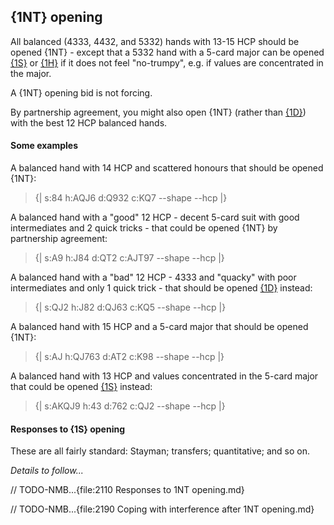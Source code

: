 ## <a name="1NT_opening"> {1NT} opening

All balanced (4333, 4432, and 5332) hands with 13-15 HCP should be opened {1NT} - except that a 5332 hand with a 5-card major can be opened [{1S}](#1S_opening) or [{1H}](#1H_opening) if it does not feel "no-trumpy", e.g. if values are concentrated in the major.

A {1NT} opening bid is not forcing.

By partnership agreement, you might also open {1NT} (rather than [{1D}](#1D_opening)) with the best 12 HCP balanced hands.

#### Some examples

A balanced hand with 14 HCP and scattered honours that should be opened {1NT}:

> {| s:84 h:AQJ6 d:Q932 c:KQ7 --shape --hcp |}

A balanced hand with a "good" 12 HCP - decent 5-card suit with good intermediates and 2 quick tricks  - that could be opened {1NT} by partnership agreement:

> {| s:A9 h:J84 d:QT2 c:AJT97 --shape --hcp |}

A balanced hand with a "bad" 12 HCP - 4333 and "quacky" with poor intermediates and only 1 quick trick - that should be opened [{1D}](#1D_opening) instead:

> {| s:QJ2 h:J82 d:QJ63 c:KQ5 --shape --hcp |}

A balanced hand with 15 HCP and a 5-card major that should be opened {1NT}:

> {| s:AJ h:QJ763 d:AT2 c:K98 --shape --hcp |}

A balanced hand with 13 HCP and values concentrated in the 5-card major that could be opened [{1S}](#1S_opening) instead:

> {| s:AKQJ9 h:43 d:762 c:QJ2 --shape --hcp |}

#### Responses to {1S} opening

These are all fairly standard: Stayman; transfers; quantitative; and so on.

_Details to follow..._

// TODO-NMB...{file:2110 Responses to 1NT opening.md}

// TODO-NMB...{file:2190 Coping with interference after 1NT opening.md}
